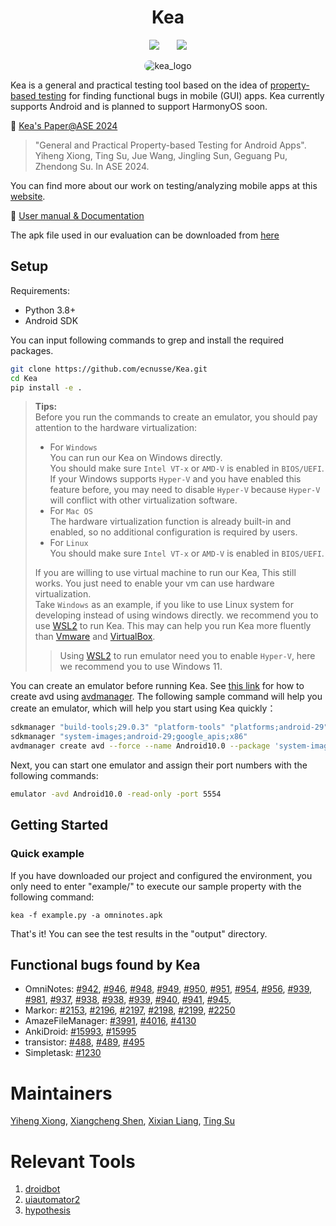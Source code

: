 <div align="center">
<h1>Kea</h1>

<a href='https://dl.acm.org/doi/10.1145/3691620.3694986'><img src='https://img.shields.io/badge/acm-10.1145-blue.svg'></a> &nbsp;&nbsp;&nbsp;&nbsp;&nbsp;
 <a href='LICENSE'><img src='https://img.shields.io/badge/License-MIT-blue'></a>
</div>

<div align="center">
    <img src="kea/resources/kea_log(1).png" alt="kea_logo" style="border-radius: 18px"/>
</div>

<p>

</p>

Kea is a general and practical testing tool based on the idea of [property-based testing](https://en.wikipedia.org/wiki/Software_testing#Property_testing) for finding functional bugs in mobile (GUI) apps.
Kea currently supports Android and is planned to support HarmonyOS soon.

📘 [Kea's Paper@ASE 2024](https://xyiheng.github.io//files/Property_Based_Testing_for_Android_Apps.pdf)

> "General and Practical Property-based Testing for Android Apps". 
> Yiheng Xiong, Ting Su, Jue Wang, Jingling Sun, Geguang Pu, Zhendong Su.
> In ASE 2024. 

You can find more about our work on testing/analyzing mobile apps at this [website](https://mobile-app-analysis.github.io).

📘 [User manual & Documentation](https://kea-doc.readthedocs.io/en/latest/)


The apk file used in our evaluation can be downloaded from [here](https://drive.google.com/drive/folders/19Ysgnnwr1HDvrXBW7t1uYB_T7QdwkZKC?usp=sharing)

## Setup

Requirements:

- Python 3.8+
- Android SDK

You can input following commands to grep and install the required packages.

```bash
git clone https://github.com/ecnusse/Kea.git
cd Kea
pip install -e .
```

>**Tips:**   
> Before you run the commands to create an emulator, you should pay attention to the hardware virtualization:  
> - For `Windows`  
>   You can run our Kea on Windows directly.  
>   You should make sure `Intel VT-x` or `AMD-V` is enabled in `BIOS/UEFI`.  
>   If your Windows supports `Hyper-V` and you have enabled this feature before, you may need to disable `Hyper-V` because `Hyper-V` will conflict with other virtualization software.
> - For `Mac OS`  
>   The hardware virtualization function is already built-in and enabled, so no additional configuration is required by users.
> - For `Linux`  
>   You should make sure `Intel VT-x` or `AMD-V` is enabled in `BIOS/UEFI`.  
> 
> If you are willing to use virtual machine to run our Kea, This still works. You just need to enable your vm can use hardware virtualization.  
> Take `Windows` as an example, if you like to use Linux system for developing instead of using windows directly. we recommend you to use [WSL2](https://ubuntu.com/desktop/wsl) to run Kea. This may can help you run Kea more fluently than [Vmware](https://www.vmware.com/products/desktop-hypervisor/workstation-and-fusion) and [VirtualBox](https://www.virtualbox.org/).  
>> Using [WSL2](https://ubuntu.com/desktop/wsl) to run emulator need you to enable `Hyper-V`, here we recommend you to use Windows 11.  


You can create an emulator before running Kea. See [this link](https://stackoverflow.com/questions/43275238/how-to-set-system-images-path-when-creating-an-android-avd) for how to create avd using [avdmanager](https://developer.android.com/studio/command-line/avdmanager).
The following sample command will help you create an emulator, which will help you start using Kea quickly：

```bash
sdkmanager "build-tools;29.0.3" "platform-tools" "platforms;android-29"
sdkmanager "system-images;android-29;google_apis;x86"
avdmanager create avd --force --name Android10.0 --package 'system-images;android-29;google_apis;x86' --abi google_apis/x86 --sdcard 1024M --device "pixel_2"
```

Next, you can start one emulator and assign their port numbers with the following commands:

```bash
emulator -avd Android10.0 -read-only -port 5554
```


## Getting Started

### Quick example

If you have downloaded our project and configured the environment, you only need to enter "example/" to execute our sample property with the following command:

```
kea -f example.py -a omninotes.apk
```

That's it! You can see the test results in the "output" directory.


## Functional bugs found by Kea

* OmniNotes: [#942](https://github.com/federicoiosue/Omni-Notes/issues/942), [#946](https://github.com/federicoiosue/Omni-Notes/issues/946), [#948](https://github.com/federicoiosue/Omni-Notes/issues/948), [#949](https://github.com/federicoiosue/Omni-Notes/issues/949), [#950](https://github.com/federicoiosue/Omni-Notes/issues/950), [#951](https://github.com/federicoiosue/Omni-Notes/issues/951), [#954](https://github.com/federicoiosue/Omni-Notes/issues/954), [#956](https://github.com/federicoiosue/Omni-Notes/issues/956), [#939](https://github.com/federicoiosue/Omni-Notes/issues/939), [#981](https://github.com/federicoiosue/Omni-Notes/issues/981), [#937](https://github.com/federicoiosue/Omni-Notes/issues/937), [#938](https://github.com/federicoiosue/Omni-Notes/issues/938), [#938](https://github.com/federicoiosue/Omni-Notes/issues/937), [#939](https://github.com/federicoiosue/Omni-Notes/issues/937), [#940](https://github.com/federicoiosue/Omni-Notes/issues/940), [#941](https://github.com/federicoiosue/Omni-Notes/issues/941), [#945](https://github.com/federicoiosue/Omni-Notes/issues/945),
* Markor: [#2153](https://github.com/gsantner/markor/issues/2153), [#2196](https://github.com/gsantner/markor/issues/2196), [#2197](https://github.com/gsantner/markor/issues/2197), [#2198](https://github.com/gsantner/markor/issues/2198), [#2199](https://github.com/gsantner/markor/issues/2199), [#2250](https://github.com/gsantner/markor/issues/2250)
* AmazeFileManager: [#3991](https://github.com/TeamAmaze/AmazeFileManager/issues/3991), [#4016](https://github.com/TeamAmaze/AmazeFileManager/issues/4016), [#4130](https://github.com/TeamAmaze/AmazeFileManager/issues/4130)
* AnkiDroid: [#15993](https://github.com/ankidroid/Anki-Android/issues/15993), [#15995](https://github.com/ankidroid/Anki-Android/issues/15995)
* transistor: [#488](https://codeberg.org/y20k/transistor/issues/488), [#489](https://codeberg.org/y20k/transistor/issues/489), [#495](https://codeberg.org/y20k/transistor/issues/495)
* Simpletask: [#1230](https://github.com/mpcjanssen/simpletask-android/issues/1230)


# Maintainers

[Yiheng Xiong](https://xyiheng.github.io/), 
[Xiangcheng Shen](https://xiangchenshen.github.io/), 
[Xixian Liang](https://xixianliang.github.io/resume/),
[Ting Su](http://tingsu.github.io/)


# Relevant Tools

1. [droidbot](https://github.com/honeynet/droidbot)
2. [uiautomator2](https://github.com/openatx/uiautomator2)
3. [hypothesis](https://github.com/HypothesisWorks/hypothesis)
